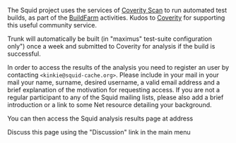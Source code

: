 The Squid project uses the services of [Coverity
Scan](https://communities.coverity.com/community/scan-%28open-source%29)
to run automated test builds, as part of the
[BuildFarm](/BuildFarm)
activities. Kudos to [Coverity](http://www.coverity.com/) for supporting
this useful community service.

Trunk will automatically be built (in "maximus" test-suite configuration
only") once a week and submitted to Coverity for analysis if the build
is successful.

In order to access the results of the analysis you need to register an
user by contacting `<kinkie@squid-cache.org>`. Please include in your
mail in your mail your name, surname, desired username, a valid email
address and a brief explanation of the motivation for requesting access.
If you are not a regular participant to any of the Squid mailing lists,
please also add a brief introduction or a link to some Net resource
detailing your background.

You can then access the Squid analysis results page at address
[](http://scan5.coverity.com:8080/)

Discuss this page using the "Discussion" link in the main menu
